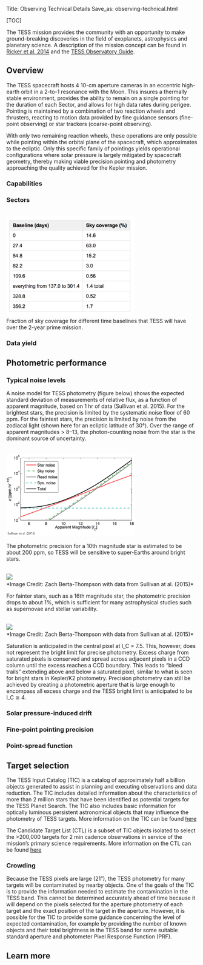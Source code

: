 Title: Observing Technical Details
Save_as: observing-technical.html

[TOC]

The TESS mission provides the community with an opportunity to make ground-breaking discoveries in the field of exoplanets, astrophysics and planetary science. A
description of the mission concept can be found in
[Ricker et al. 2014](http://adsabs.harvard.edu/abs/2015JATIS...1a4003R) and the [TESS Observatory Guide](link-to-guidebook.something). 

## Overview

The TESS spacecraft hosts 4 10-cm aperture cameras in an
eccentric high-earth orbit in a 2-to-1 resonance with the Moon. This insures a thermally stable environment, provides the ability to remain on a single pointing for the
duration of each Sector, and allows for high data rates during perigee. 
Pointing is maintained by a combination of two reaction wheels and thrusters, 
reacting to motion data provided by fine guidance sensors 
(fine-point observing) or star trackers (coarse-point observing). 

With only two remaining reaction wheels, 
these operations are only possible while pointing within 
the orbital plane of the spacecraft, which approximates to the ecliptic. 
Only this specific family of pointings yields operational configurations 
where solar pressure is largely mitigated by spacecraft geometry, 
thereby making viable precision pointing and photometry 
approaching the quality achieved for the Kepler mission. 

### Capabilities

<!-- Science observations are taken at one of two timing settings: long (30-min) or short (1-min) cadence. When in fine-point observing, [K2 is capable of achieving a benchmark photometric precision](k2-observing.html#fine-point-photometric-precision) on an m<sub>V</sub> = 12 G2V star of better than 170 parts-per-million (ppm) in 30 minutes of integration, i.e., one long cadence exposure. 
This corresponds to ~30 ppm over a 6.5-hour transit 
of an Earth-sized body around that star.

While stars brighter than m<sub>V</sub> = 11.5 will saturate some pixels, 
K2 performs well on stars as bright as m<sub>V</sub> = 4, 
provided the scientific benefit justifies the large number of pixels 
needed to capture saturated flux bleeding along CCD columns. 
Kepler also has many faint-target scientific applications 
where m<sub>V</sub> = 20 objects yield a photometric precision 
of 10% over 30 minutes.

The broad photometric bandpass has a half-maximum transmission range 
of 430 to 840 nm. 
The instrument has neither changeable filters, 
dispersing elements, nor a shutter. 
The detector has a pixel scale of 3.98 arcseconds. 
Image quality varies with position in the focal plane, 
with the 95% encircled energy diameter ranging from 3.1 to 7.5 pixels with a median value of 4.2 pixels. 
The percentage of point-source flux concentrated in the center pixel 
is between 20% and 62% with a median value of 45%. -->

### Sectors

<br/>
<img class="img-responsive" style="max-width:67%;" src="images/giprogram/tess_sky_coverage.png">
<br/>
 Fraction of sky coverage for different time baselines that TESS will have over the 2-year prime mission.

### Data yield




## Photometric performance




### Typical noise levels

A noise model for TESS photometry (figure below) shows the expected standard deviation of measurements of relative flux, as a function of apparent magnitude, based on 1 hr of data (Sullivan et al. 2015). For the brightest stars, the precision is limited by the systematic noise floor of 60 ppm. For the faintest stars, the precision is limited by noise from the zodiacal light (shown here for an ecliptic latitude of 30°). Over the range of apparent magnitudes > 8–13, the photon-counting noise from the star is the dominant source of uncertainty.

<br/>
<img class="img-responsive" style="max-width:67%;" src="images/giprogram/tess_photometric_performance.png">
<br/>


The photometric precision for a 10th magnitude star is estimated to be about 200 ppm, so TESS will be sensitive to super-Earths around bright stars.

<br/>
<img class="img-responsive" style="max-width:67%;" src="images/giprogram/tess_noise_200ppm.png">
<br/>
*Image Credit: Zach Berta-Thompson with data from Sullivan at al. (2015)*

For fainter stars, such as a 16th magnitude star, the photometric precision drops to about 1%, which is sufficient for many astrophysical studies such as supernovae and stellar variability.

<br/>
<img class="img-responsive" style="max-width:67%;" src="images/giprogram/tess_noise_1percent.png">
<br/>
*Image Credit: Zach Berta-Thompson with data from Sullivan at al. (2015)*

Saturation is anticipated in the central pixel at I_C = 7.5. This, however, does not represent the bright limit for precise photometry. Excess charge from saturated pixels is conserved and spread across adjacent pixels in a CCD column until the excess reaches a CCD boundary. This leads to “bleed trails” extending above and below a saturated pixel, similar to what is seen for bright stars in Kepler/K2 photometry. Precision photometry can still be achieved by creating a photometric aperture that is large enough to encompass all excess charge and the TESS bright limit is anticipated to be I_C ≅ 4.

### Solar pressure-induced drift




### Fine-point pointing precision


### Point-spread function



## Target selection
The TESS Input Catalog (TIC) is a catalog of approximately half a billion objects generated to assist in planning and executing observations and data reduction. The TIC includes detailed information about the characteristics of more than 2 million stars that have been identified as potential targets for the TESS Planet Search. The TIC also includes basic information for optically luminous persistent astronomical objects that may influence the photometry of TESS targets. More information on the TIC can be found [here](proposing-investigations.html#target-selection)

The Candidate Target List (CTL) is a subset of TIC objects isolated to select the >200,000 targets for 2 min cadence observations in service of the mission’s primary science requirements. More information on the CTL can be found [here](proposing-investigations.html#candidate-target-list-ctl)

### Crowding
Because the TESS pixels are large (21”), the TESS photometry for many targets will be contaminated by nearby objects. One of the goals of the TIC is to provide the information needed to estimate the contamination in the TESS band. This cannot be determined accurately ahead of time because it will depend on the pixels selected for the aperture photometry of each target and the exact position of the target in the aperture. However, it is possible for the TIC to provide some guidance concerning the level of expected contamination, for example by providing the number of known objects and their total brightness in the TESS band for some suitable standard aperture and photometer Pixel Response Function (PRF). 

## Learn more

<!-- <ul>
  <li>
    <a href="k2-fields.html">Campaign fields &raquo;</a>
  </li>
    <li>
    <a href="proposing.html">Proposing targets &raquo;</a>
  </li>
  <li>
    <a href="k2-approved-programs.html">Approved observing programs &raquo;</a>
  </li>
</ul> -->
